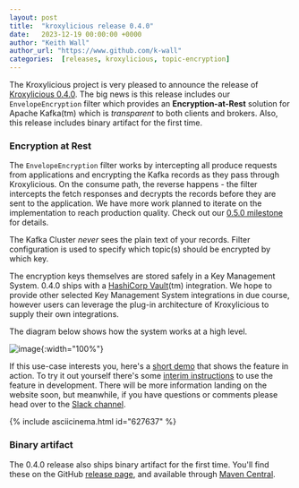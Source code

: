 ```yaml
---
layout: post
title:  "kroxylicious release 0.4.0"
date:   2023-12-19 00:00:00 +0000
author: "Keith Wall"
author_url: "https://www.github.com/k-wall"
categories:  [releases, kroxylicious, topic-encryption]
---
```


The Kroxylicious project is very pleased to announce the release of [Kroxylicious 0.4.0](https://github.com/kroxylicious/kroxylicious/releases/tag/v0.4.0).  The big news is this release includes our `EnvelopeEncryption` filter which provides an **Encryption-at-Rest** solution for Apache Kafka(tm) which is _transparent_ to both clients and brokers. Also, this release includes binary artifact for the first time.

### Encryption at Rest

The `EnvelopeEncryption` filter works by intercepting all produce requests from applications and encrypting the Kafka records as they pass through Kroxylicious. On the consume path, the reverse happens - the filter intercepts the fetch responses and decrypts the records before they are sent to the application.
We have more work planned to iterate on the implementation to reach production quality. Check out our [0.5.0 milestone](https://github.com/kroxylicious/kroxylicious/milestones/0.5.0) for details.

The Kafka Cluster *never* sees the plain text of your records. Filter configuration is used to specify which topic(s) should be encrypted by which key.

The encryption keys themselves are stored safely in a Key Management System. 0.4.0 ships with a [HashiCorp Vault](https://www.hashicorp.com/products/vault)(tm) integration. We hope to provide other selected Key Management System integrations in due course, however users can leverage the plug-in architecture of Kroxylicious to supply their own integrations.

The diagram below shows how the system works at a high level.

![image](https://github.com/kroxylicious/kroxylicious.github.io/assets/18440250/09aeb1f4-f420-4d89-b9f7-394473dddc05){:width="100%"}

If this use-case interests you, here's a [short demo](https://asciinema.org/a/627637) that shows the feature in action. To try it out yourself there's some [interim instructions](https://github.com/kroxylicious/kroxylicious/blob/1e58fc703e45c7fdb0990adb583cf4aa857047cd/kubernetes-examples/envelope-encryption/README.md) to use the feature in development.  There will be more information landing on the website soon, but meanwhile, if you have questions or comments please head over to the [Slack channel](https://kroxylicious.slack.com/).

{% include asciicinema.html id="627637" %}

### Binary artifact

The 0.4.0 release also ships binary artifact for the first time.  You'll find these on the GitHub [release page](https://github.com/kroxylicious/kroxylicious/releases/tag/v0.4.0), and available through [Maven Central](https://repo1.maven.org/maven2/io/kroxylicious/kroxylicious-app/0.4.0/).
